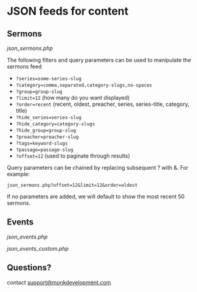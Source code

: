 JSON feeds for content
======================

Sermons
-------

*json_sermons.php*

The following filters and query parameters can be used to manipulate the sermons feed

- `?series=some-series-slug`
- `?category=comma,separated,category-slugs,no-spaces`
- `?group=group-slug`
- `?limit=12` (how many do you want displayed)
- `?order=recent` (recent, oldest, preacher, series, series-title, category, title)
- `?hide_series=series-slug`
- `?hide_category=category-slugs`
- `?hide_group=group-slug`
- `?preacher=preacher-slug`
- `?tags=keyword-slugs`
- `?passage=passage-slug`
- `?offset=12` (used to paginate through results)

Query parameters can be chained by replacing subsequent ? with &.
For example:
```
json_sermons.php?offset=12&limit=12&order=oldest
```

If no parameters are added, we will default to show the most recent 50 sermons.

Events
------

*json_events.php*

*json\_events\_custom.php*


Questions?
----------

contact [support@monkdevelopment.com](mailto:support@monkdevelopment.com)
